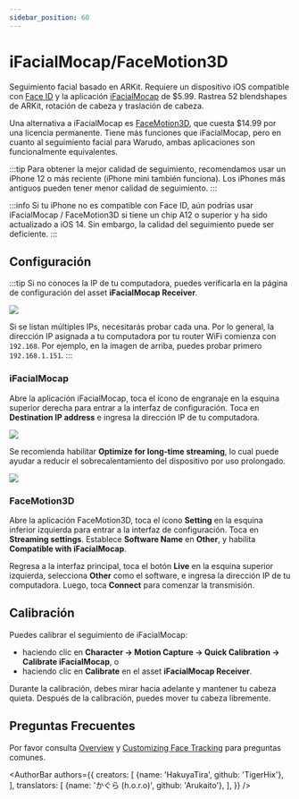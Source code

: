 ```yaml
---
sidebar_position: 60
---
```


# iFacialMocap/FaceMotion3D

Seguimiento facial basado en ARKit. Requiere un dispositivo iOS compatible con [Face ID](https://support.apple.com/en-us/HT208109) y la aplicación [iFacialMocap](https://apps.apple.com/us/app/id1489470545) de $5.99. Rastrea 52 blendshapes de ARKit, rotación de cabeza y traslación de cabeza.

Una alternativa a iFacialMocap es [FaceMotion3D](https://apps.apple.com/us/app/facemotion3d/id1507538005), que cuesta $14.99 por una licencia permanente. Tiene más funciones que iFacialMocap, pero en cuanto al seguimiento facial para Warudo, ambas aplicaciones son funcionalmente equivalentes.

:::tip
Para obtener la mejor calidad de seguimiento, recomendamos usar un iPhone 12 o más reciente (iPhone mini también funciona). Los iPhones más antiguos pueden tener menor calidad de seguimiento.
:::

:::info
Si tu iPhone no es compatible con Face ID, aún podrías usar iFacialMocap / FaceMotion3D si tiene un chip A12 o superior y ha sido actualizado a iOS 14. Sin embargo, la calidad del seguimiento puede ser deficiente.
:::

## Configuración

:::tip
Si no conoces la IP de tu computadora, puedes verificarla en la página de configuración del asset **iFacialMocap Receiver**.

![](/doc-img/en-ifacialmocap-1.png)

Si se listan múltiples IPs, necesitarás probar cada una. Por lo general, la dirección IP asignada a tu computadora por tu router WiFi comienza con `192.168`. Por ejemplo, en la imagen de arriba, puedes probar primero `192.168.1.151`.
:::

### iFacialMocap

Abre la aplicación iFacialMocap, toca el ícono de engranaje en la esquina superior derecha para entrar a la interfaz de configuración. Toca en **Destination IP address** e ingresa la dirección IP de tu computadora.

![](/doc-img/zh-ifacialmocap-1.webp)

Se recomienda habilitar **Optimize for long-time streaming**, lo cual puede ayudar a reducir el sobrecalentamiento del dispositivo por uso prolongado.

![](/doc-img/zh-ifacialmocap-3.webp)

### FaceMotion3D

Abre la aplicación FaceMotion3D, toca el ícono **Setting** en la esquina inferior izquierda para entrar a la interfaz de configuración. Toca en **Streaming settings**. Establece **Software Name** en **Other**, y habilita **Compatible with iFacialMocap**.

Regresa a la interfaz principal, toca el botón **Live** en la esquina superior izquierda, selecciona **Other** como el software, e ingresa la dirección IP de tu computadora. Luego, toca **Connect** para comenzar la transmisión.

## Calibración

Puedes calibrar el seguimiento de iFacialMocap:
* haciendo clic en **Character → Motion Capture → Quick Calibration → Calibrate iFacialMocap**, o
* haciendo clic en **Calibrate** en el asset **iFacialMocap Receiver**.

Durante la calibración, debes mirar hacia adelante y mantener tu cabeza quieta. Después de la calibración, puedes mover tu cabeza libremente.

## Preguntas Frecuentes

Por favor consulta [Overview](overview#FAQ) y [Customizing Face Tracking](face-tracking#FAQ) para preguntas comunes.

<AuthorBar authors={{
  creators: [
    {name: 'HakuyaTira', github: 'TigerHix'},
  ],
  translators: [
    {name: 'かぐら (h.o.r.o)', github: 'Arukaito'},
  ],
}} />
